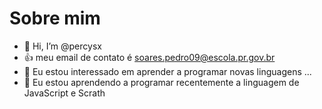 # Sobre mim
- 👋 Hi, I’m @percysx
- 👍 meu email de contato é soares.pedro09@escola.pr.gov.br
- 👀 Eu estou interessado em aprender a programar novas linguagens ...
- 🌱 Eu estou aprendendo a programar recentemente a linguagem de JavaScript e Scrath




